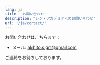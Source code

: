 ```yaml
---
lang: ja
title: "お問い合わせ"
description: "シン・アカデミアへのお問い合わせ"
url: "/ja/contact/"
---
```


お問い合わせはこちらまで：

- メール: akihito.s.gm@gmail.com

ご連絡をお待ちしております。
